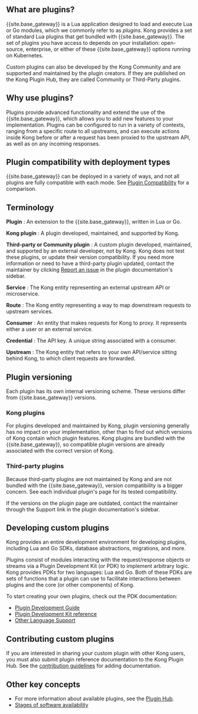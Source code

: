 <!-- shared with the Plugin Hub: Plugin Overview, Kong Gateway: Developing Plugins Overview, and Kong Gateway: Understanding Kong: Plugins -->
## What are plugins?

{{site.base_gateway}} is a Lua application designed to load and execute Lua or Go modules, which
we commonly refer to as _plugins_. Kong provides a set of standard Lua
plugins that get bundled with {{site.base_gateway}}. The set of plugins you
have access to depends on your installation: open-source, enterprise, or either
of these {{site.base_gateway}} options running on Kubernetes.

Custom plugins can also be developed by the Kong Community and are supported
and maintained by the plugin creators. If they are published on the Kong Plugin
Hub, they are called Community or Third-Party plugins. 

## Why use plugins?

Plugins provide advanced functionality and extend the use of the {{site.base_gateway}},
which allows you to add new features to your implementation. Plugins can be configured to run in
a variety of contexts, ranging from a specific route to all upstreams, and can
execute actions inside Kong before or after a request has been proxied to the
upstream API, as well as on any incoming responses.

## Plugin compatibility with deployment types

{{site.base_gateway}} can be deployed in a variety of ways, and not all plugins
are fully compatible with each mode. See [Plugin Compatibility](/konnect/compatibility#plugin-compatibility)
for a comparison.


## Terminology
**Plugin**
: An extension to the {{site.base_gateway}}, written in Lua or Go.

**Kong plugin**
: A plugin developed, maintained, and supported by Kong.

**Third-party or Community plugin**
: A custom plugin developed, maintained, and supported by an external developer,
not by Kong. Kong does not test these plugins, or update their version
compatibility. If you need more information or need to have a third-party plugin
updated, contact the maintainer by clicking [Report an issue](https://github.com/Kong/docs.konghq.com/issues) in the plugin
documentation's sidebar.

**Service**
: The Kong entity representing an external upstream API or microservice.

**Route**
: The Kong entity representing a way to map downstream requests to upstream
services.

**Consumer**
: An entity that makes requests for Kong to proxy. It represents either a user
or an external service.

**Credential**
: The API key. A unique string associated with a consumer. 

**Upstream**
: The Kong entity that refers to your own API/service sitting behind Kong,
to which client requests are forwarded.


## Plugin versioning

Each plugin has its own internal versioning scheme. These versions differ from
{{site.base_gateway}} versions.

### Kong plugins

For plugins developed and maintained by Kong, plugin versioning generally has
no impact on your implementation, other than to find out which versions of Kong
contain which plugin features. Kong plugins are bundled with the
{{site.base_gateway}}, so compatible plugin versions are already associated
with the correct version of Kong.

### Third-party plugins

Because third-party plugins are not maintained by Kong and are not bundled with
the {{site.base_gateway}}, version compatibility is a bigger concern. See each
individual plugin's page for its tested compatibility.

If the versions on the plugin page are outdated, contact the maintainer through
the Support link in the plugin documentation's sidebar.

## Developing custom plugins

Kong provides an entire development environment for developing plugins,
including Lua and Go SDKs, database abstractions, migrations, and more.

Plugins consist of modules interacting with the request/response objects or
streams via a Plugin Development Kit (or PDK) to implement arbitrary logic.
Kong provides PDKs for two languages: Lua and Go. Both of these PDKs are sets
of functions that a plugin can use to facilitate interactions between plugins
and the core (or other components) of Kong.

To start creating your own plugins, check out the PDK documentation:
* [Plugin Development Guide](/gateway/latest/plugin-development/)
* [Plugin Development Kit reference](/gateway/latest/plugin-development/pdk/)
* [Other Language Support](/gateway/latest/plugin-development/pluginserver/go/)

## Contributing custom plugins

If you are interested in sharing your custom plugin with other Kong users, you
must also submit plugin reference documentation to the Kong Plugin Hub. See the
[contribution guidelines](/contributing/plugin-docs/)
for adding documentation.

## Other key concepts

* For more information about available plugins, see the [Plugin Hub](/hub/).
* [Stages of software availability](/gateway/latest/stability/)
